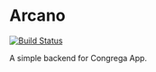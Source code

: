 # Arcano
[![Build Status](https://travis-ci.org/rickie95/arcano.svg?branch=master)](https://travis-ci.org/rickie95/arcano)

A simple backend for Congrega App.
